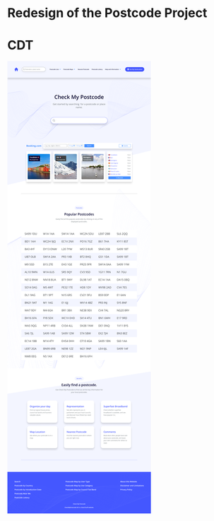 # Redesign of the Postcode Project

# CDT

<!-- [Link to Hosted Page](https://bis-payer.vercel.app/) -->
<img src="./src/assets/img/Abimbola Ashonibare.png">